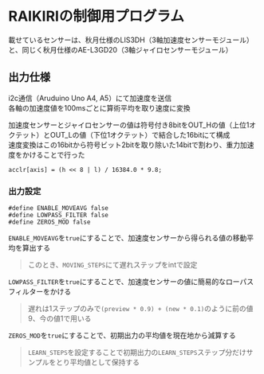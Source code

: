 # RAIKIRIの制御用プログラム
載せているセンサーは、秋月仕様のLIS3DH（3軸加速度センサーモジュール）と、同じく秋月仕様のAE-L3GD20（3軸ジャイロセンサーモジュール）

## 出力仕様
i2c通信（Aruduino Uno A4, A5）にて加速度を送信  
各軸の加速度値を100msごとに算術平均を取り速度に変換  

加速度センサーとジャイロセンサーの値は符号付き8bitをOUT_Hの値（上位1オクテット）とOUT_Lの値（下位1オクテット）で結合した16bitにて構成  
速度変換はこの16bitから符号ビット2bitを取り除いた14bitで割わり、重力加速度をかけることで行った
```
acclr[axis] = (h << 8 | l) / 16384.0 * 9.8;
```

### 出力設定
```
#define ENABLE_MOVEAVG false
#define LOWPASS_FILTER false
#define ZEROS_MOD false
```
`ENABLE_MOVEAVG`を`true`にすることで、加速度センサーから得られる値の移動平均を算出する
>このとき、`MOVING_STEPS`にて遅れステップをintで設定  

`LOWPASS_FILTER`を`true`にすることで、加速度センサーの値に簡易的なローパスフィルターをかける
>遅れは1ステップのみで`(preview * 0.9) + (new * 0.1)`のように前の値9、今の値1で用いる  

`ZEROS_MOD`を`true`にすることで、初期出力の平均値を現在地から減算する
>`LEARN_STEPS`を設定することで初期出力の`LEARN_STEPS`ステップ分だけサンプルをとり平均値として保持する  
